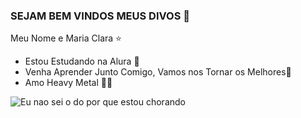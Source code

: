 ### SEJAM BEM VINDOS MEUS DIVOS 💋

Meu Nome e Maria Clara ⭐
- Estou Estudando na Alura 💟
- Venha Aprender Junto Comigo, Vamos nos Tornar os Melhores🥇
- Amo Heavy Metal 🎸🖤

 ![Eu nao sei o do por que estou chorando](https://media1.tenor.com/m/_R7HulA5lf0AAAAd/i-don%27t-know-cry.gif)

